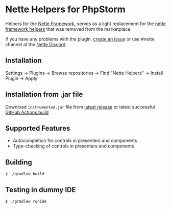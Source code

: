 Nette Helpers for PhpStorm
=========================================

<!-- Plugin description -->
Helpers for the [Nette Framework](https://nette.org/), serves as a light replacement for the [nette framework helpers](https://github.com/nette-intellij/intellij-nette) that was removed from the marketplace.

<!-- Plugin description end -->

If you have any problems with the plugin, [create an issue](https://github.com/Rixafy/NetteHelpers/issues/new/choose) or use #nette channel at the [Nette Discord](https://discord.gg/azXxTbuQVq).


Installation
------------
Settings → Plugins → Browse repositories → Find "Nette Helpers" → Install Plugin → Apply


Installation from .jar file
------------
Download `instrumented.jar` file from [latest release](https://github.com/Rixafy/NetteHelpers/releases) or latest successful [GitHub Actions build](https://github.com/Rixafy/NetteHelpers/actions)


Supported Features
------------------

* Autocompletion for controls in presenters and components
* Type-checking of controls in presenters and components

Building
------------

```$xslt
$ ./gradlew build
```

Testing in dummy IDE
------------

```$xslt
$ ./gradlew runide
```
